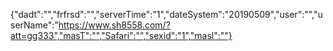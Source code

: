 {"dadt":"","frfrsd":"","serverTime":"1","dateSystem":"20190509","user":"","userName":"https://www.sh8558.com/?att=gg333","masT":"","Safari":"","sexid":"1","masl":""}
